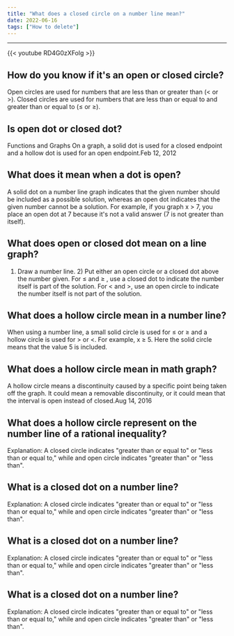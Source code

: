 ```yaml
---
title: "What does a closed circle on a number line mean?"
date: 2022-06-16
tags: ["How to delete"]
---
```


---
{{< youtube RD4G0zXFolg >}}
## How do you know if it's an open or closed circle?
Open circles are used for numbers that are less than or greater than (< or >). Closed circles are used for numbers that are less than or equal to and greater than or equal to (≤ or ≥).

## Is open dot or closed dot?
Functions and Graphs On a graph, a solid dot is used for a closed endpoint and a hollow dot is used for an open endpoint.Feb 12, 2012

## What does it mean when a dot is open?
A solid dot on a number line graph indicates that the given number should be included as a possible solution, whereas an open dot indicates that the given number cannot be a solution. For example, if you graph x > 7, you place an open dot at 7 because it's not a valid answer (7 is not greater than itself).

## What does open or closed dot mean on a line graph?
1) Draw a number line. 2) Put either an open circle or a closed dot above the number given. For ≤ and ≥ , use a closed dot to indicate the number itself is part of the solution. For < and >, use an open circle to indicate the number itself is not part of the solution.

## What does a hollow circle mean in a number line?
When using a number line, a small solid circle is used for ≤ or ≥ and a hollow circle is used for > or <. For example, x ≥ 5. Here the solid circle means that the value 5 is included.

## What does a hollow circle mean in math graph?
A hollow circle means a discontinuity caused by a specific point being taken off the graph. It could mean a removable discontinuity, or it could mean that the interval is open instead of closed.Aug 14, 2016

## What does a hollow circle represent on the number line of a rational inequality?
Explanation: A closed circle indicates "greater than or equal to" or "less than or equal to," while and open circle indicates "greater than" or "less than".

## What is a closed dot on a number line?
Explanation: A closed circle indicates "greater than or equal to" or "less than or equal to," while and open circle indicates "greater than" or "less than".

## What is a closed dot on a number line?
Explanation: A closed circle indicates "greater than or equal to" or "less than or equal to," while and open circle indicates "greater than" or "less than".

## What is a closed dot on a number line?
Explanation: A closed circle indicates "greater than or equal to" or "less than or equal to," while and open circle indicates "greater than" or "less than".

